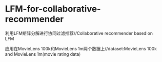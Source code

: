 # LFM-for-collaborative-recommender
利用LFM矩阵分解进行协同过滤推荐//Collaborative recommender based on LFM 

应用在MovieLens 100k和MovieLens 1m两个数据上//dataset:MovieLens 100k and MovieLens 1m(movie rating data)


